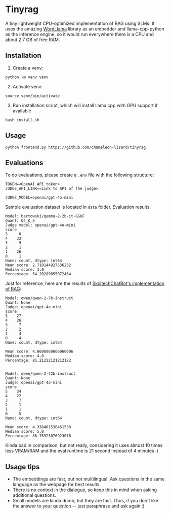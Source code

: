# Tinyrag

A tiny lightweight CPU-optimized implementation of RAG using SLMs. It uses the amazing [WordLlama](https://github.com/dleemiller/WordLlama) library as an embedder and llama-cpp-python as the inference engine, so it would run everywhere there is a CPU and about 2.7 GB of free RAM.

## Installation

1. Create a venv:

```
python -m venv venv
```

2. Activate venv:

```
source venv/bin/activate
```

3. Run installation script, which will install llama.cpp with GPU support if available

```
bash install.sh
```

## Usage

```
python frontend.py https://github.com/chameleon-lizard/tinyrag
```

## Evaluations

To do evaluations, please create a `.env` file with the following structure:

```
TOKEN=<OpenAI API token>
JUDGE_API_LINK=<Link to API of the judge>

JUDGE_MODEL=openai/gpt-4o-mini
```

Sample evaluation dataset is located in `data` folder. Evaluation results:

```
Model: bartowski/gemma-2-2b-it-GGUF
Quant: Q4_K_S
Judge model: openai/gpt-4o-mini
score
5     0
4    33
3     9
2     1
1    26
0     1
Name: count, dtype: int64
Mean score: 2.710144927536232
Median score: 3.0
Percentage: 54.20289855072464
```

Just for reference, here are the results of [SkoltechChatBot's implementation of RAG](https://github.com/chameleon-lizard/SkoltechChatBot):

```
Model: qwen/qwen-2-7b-instruct
Quant: None
Judge: openai/gpt-4o-mini
score
5    27
4    26
3     7
2     2
1     4
0     4
Name: count, dtype: int64

Mean score: 4.0606060606060606
Median score: 4.0
Percentage: 81.21212121212122


Model: qwen/qwen-2-72b-instruct
Quant: None
Judge: openai/gpt-4o-mini
score
5    34
4    22
3     7
2     1
1     1
0     5
Name: count, dtype: int64

Mean score: 4.338461538461538
Median score: 5.0
Percentage: 86.76923076923076
```

Kinda bad in comparison, but not really, considering it uses almost 10 times less VRAM/RAM and the eval runtime is 21 second instead of 4 minutes :)


## Usage tips

- The embeddings are fast, but not multilingual. Ask questions in the same language as the webpage for best results.
- There is no context in the dialogue, so keep this in mind when asking additional questions.
- Small models are kinda dumb, but they are fast. Thus, if you don't like the answer to your question -- just paraphrase and ask again :)
